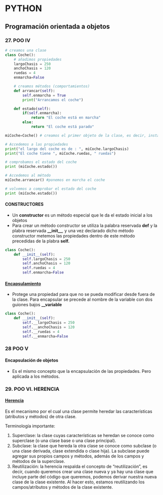 # PYTHON

## Programación orientada a objetos

### 27. POO IV

~~~ py
# creamos una clase
class Coche():
    # añadimos propiedades
    largoChasis = 250
    anchoChasis = 120
    ruedas = 4
    enmarcha=False

    # creamos métodos (comportamientos)
    def arrancar(self):
        self.enmarcha = True
        print("Arrancamos el coche")

    def estado(self):
        if(self.enmarcha):
            return "El coche está en marcha"
        else:
            return "El coche está parado"

miCoche=Coche() # creamos el primer objeto de la clase, es decir, instanciamos la clase

# Accedemos a las propiedades
print("el largo del coche es de : ", miCoche.largoChasis)
print("El coche tiene ", miCoche.ruedas, " ruedas")

# comprobamos el estado del coche
print (miCoche.estado())

# Accedemos al método
miCoche.arrancar() #ponemos en marcha el coche

# volvemos a comprobar el estado del coche
print (miCoche.estado())

~~~

#### CONSTRUCTORES

+ Un **constructor** es un método especial que le da el estado inicial a los objetos
+ Para crear un método constructor se utiliza la palabra reservada **def** y la plabra reservada **\_\_init__**, y una vez declarado dicho método constructor metemos las propiedades dentro de este método precedidas de la plabra **self.**

~~~ py
class Coche():
    def __init__(self):
        self.largoChasis = 250
        self.anchoChasis = 120
        self.ruedas = 4
        self.enmarcha=False
~~~

#### [Encapsulamiento](https://ellibrodepython.com/encapsulamiento-poo)

+ Protege una propiedad para que no se pueda modificar desde fuera de la clase. Para encapsular se precede al nombre de la variable con dos guiones bajos **\_\_variable**

~~~ py
class Coche():
    def __init__(self):
        self.__largoChasis = 250
        self.__anchoChasis = 120
        self.__ruedas = 4
        self.__enmarcha=False
~~~

### 28 POO V

#### Encapsulación de objetos

+ Es el mismo concepto que la encapsulación de las propiedades. Pero aplicada a los métodos.

### 29. POO VI. HERENCIA

#### [Herencia](https://ellibrodepython.com/herencia-en-python)

Es el mecanismo por el cual una clase permite heredar las características (atributos y métodos) de otra clase.

Terminología importante:

1. Superclase: la clase cuyas características se heredan se conoce como superclase (o una clase base o una clase principal).
2. Subclase: la clase que hereda la otra clase se conoce como subclase (o una clase derivada, clase extendida o clase hija). La subclase puede agregar sus propios campos y métodos, además de los campos y métodos de la superclase.
3. Reutilización: la herencia respalda el concepto de “reutilización”, es decir, cuando queremos crear una clase nueva y ya hay una clase que incluye parte del código que queremos, podemos derivar nuestra nueva clase de la clase existente. Al hacer esto, estamos reutilizando los campos/atributos y métodos de la clase existente.
